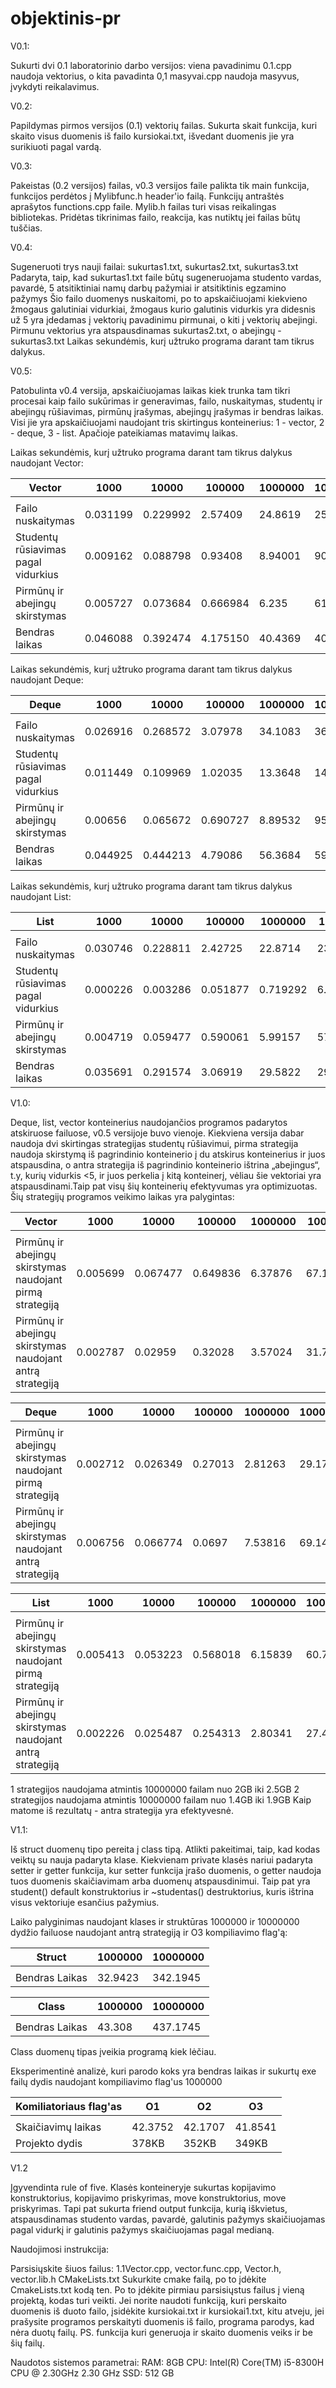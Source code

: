 # objektinis-pr

V0.1:

Sukurti dvi 0.1 laboratorinio darbo versijos: viena pavadinimu 0.1.cpp naudoja vektorius, o kita pavadinta 0,1 masyvai.cpp naudoja masyvus, įvykdyti reikalavimus.

V0.2:

Papildymas pirmos versijos (0.1) vektorių failas. Sukurta skait funkcija, kuri skaito visus duomenis iš failo kursiokai.txt, išvedant duomenis jie yra surikiuoti pagal vardą.

V0.3:

Pakeistas (0.2 versijos) failas, v0.3 versijos faile palikta tik main funkcija, funkcijos perdėtos į Mylibfunc.h header'io failą. Funkcijų antraštės aprašytos functions.cpp faile. Mylib.h failas turi visas reikalingas bibliotekas. Pridėtas tikrinimas failo, reakcija, kas nutiktų jei failas būtų tuščias.

V0.4:

Sugeneruoti trys nauji failai: sukurtas1.txt, sukurtas2.txt, sukurtas3.txt Padaryta, taip, kad sukurtas1.txt faile būtų sugeneruojama studento vardas, pavardė, 5 atsitiktiniai namų darbų pažymiai ir atsitiktinis egzamino pažymys Šio failo duomenys nuskaitomi, po to apskaičiuojami kiekvieno žmogaus galutiniai vidurkiai, žmogaus kurio galutinis vidurkis yra didesnis už 5 yra įdedamas į vektorių pavadinimu pirmunai, o kiti į vektorių abejingi. Pirmunu vektorius yra atspausdinamas sukurtas2.txt, o abejingų - sukurtas3.txt Laikas sekundėmis, kurį užtruko programa darant tam tikrus dalykus.

V0.5:

Patobulinta v0.4 versija, apskaičiuojamas laikas kiek trunka tam tikri procesai kaip failo sukūrimas ir generavimas, failo, nuskaitymas, studentų ir abejingų rūšiavimas, pirmūnų įrašymas, abejingų įrašymas ir bendras laikas. Visi jie yra apskaičiuojami naudojant tris skirtingus konteinerius: 1 - vector, 2 - deque, 3 - list.
Apačioje pateikiamas matavimų laikas.

Laikas sekundėmis, kurį užtruko programa darant tam tikrus dalykus naudojant Vector:

| Vector  | 1000  | 10000  | 100000  | 1000000  | 10000000  |
|---|---|---|---|---|---|
|||||
| Failo nuskaitymas | 0.031199 | 0.229992 | 2.57409 | 24.8619 | 257.7845 |
| Studentų rūsiavimas pagal vidurkius | 0.009162 | 0.088798 | 0.93408 | 8.94001 | 90.7895 |
| Pirmūnų ir abejingų skirstymas | 0.005727 | 0.073684 | 0.666984 | 6.235 | 61.1687 |
| Bendras laikas  | 0.046088 | 0.392474 | 4.175150| 40.4369 | 409.7427 |

Laikas sekundėmis, kurį užtruko programa darant tam tikrus dalykus naudojant Deque:

| Deque  | 1000  | 10000  | 100000  | 1000000  | 10000000  |
|---|---|---|---|---|---|
|||||
| Failo nuskaitymas | 0.026916 | 0.268572 | 3.07978 | 34.1083 | 362.4897 |
| Studentų rūsiavimas pagal vidurkius | 0.011449 | 0.109969 | 1.02035 | 13.3648 | 141.4897 |
| Pirmūnų ir abejingų skirstymas  | 0.00656 | 0.065672 | 0.690727 | 8.89532 | 95.1287 |
| Bendras laikas  | 0.044925 | 0.444213 | 4.79086 | 56.3684 | 599.1081 |

Laikas sekundėmis, kurį užtruko programa darant tam tikrus dalykus naudojant List:

| List  | 1000  | 10000  | 100000  | 1000000  | 10000000  |
|---|---|---|---|---|---|
|||||
| Failo nuskaitymas | 0.030746 | 0.228811 | 2.42725 | 22.8714 | 232.2569 |
| Studentų rūsiavimas pagal vidurkius | 0.000226 | 0.003286 | 0.051877 | 0.719292 | 6.48965 |
| Pirmūnų ir abejingų skirstymas  | 0.004719 | 0.059477 | 0.590061 | 5.99157 | 57.12398 |
| Bendras laikas  | 0.035691 | 0.291574 | 3.06919 | 29.5822 | 295.87053 | 

V1.0:

Deque, list, vector konteinerius naudojančios programos padarytos atskiruose failuose, v0.5 versijoje buvo vienoje. Kiekviena versija dabar naudoja dvi skirtingas strategijas studentų rūšiavimui, pirma strategija naudoja skirstymą iš pagrindinio konteinerio į du atskirus konteinerius ir juos atspausdina, o antra strategija iš pagrindinio konteinerio ištrina „abejingus“, t.y, kurių vidurkis <5, ir juos perkelia į kitą konteinerį, vėliau šie vektoriai yra atspausdinami.Taip pat visų šių konteinerių efektyvumas yra optimizuotas. Šių strategijų programos veikimo laikas yra palygintas:

| Vector  | 1000  | 10000  | 100000  | 1000000  | 10000000  |
|---|---|---|---|---|---|
|||||
| Pirmūnų ir abejingų skirstymas naudojant pirmą strategiją | 0.005699 | 0.067477 | 0.649836 | 6.37876 | 67.145677 |
| Pirmūnų ir abejingų skirstymas naudojant antrą strategiją | 0.002787 | 0.02959 | 0.32028 | 3.57024 | 31.78414 |

| Deque  | 1000  | 10000  | 100000  | 1000000  | 10000000  |
|---|---|---|---|---|---|
|||||
| Pirmūnų ir abejingų skirstymas naudojant pirmą strategiją | 0.002712 | 0.026349 | 0.27013 | 2.81263 | 29.17567 |
| Pirmūnų ir abejingų skirstymas naudojant antrą strategiją | 0.006756 | 0.066774 | 0.0697 | 7.53816 | 69.14874 |

| List  | 1000  | 10000  | 100000  | 1000000  | 10000000  |
|---|---|---|---|---|---|
|||||
| Pirmūnų ir abejingų skirstymas naudojant pirmą strategiją | 0.005413 | 0.053223 | 0.568018 | 6.15839 | 60.73289 |
| Pirmūnų ir abejingų skirstymas naudojant antrą strategiją | 0.002226 | 0.025487 | 0.254313 | 2.80341 | 27.43984 |

1 strategijos naudojama atmintis 10000000 failam nuo 2GB iki 2.5GB
2 strategijos naudojama atmintis 10000000 failam nuo 1.4GB iki 1.9GB
Kaip matome iš rezultatų - antra strategija yra efektyvesnė.

V1.1:

Iš struct duomenų tipo pereita į class tipą. Atlikti pakeitimai, taip, kad kodas veiktų su nauja padaryta klase. Kiekvienam private klasės nariui padaryta setter ir getter funkcija, kur setter funkcija įrašo duomenis, o getter naudoja tuos duomenis skaičiavimam arba duomenų atspausdinimui. Taip pat yra student() default konstruktorius ir ~studentas() destruktorius, kuris ištrina visus vektoriuje esančius pažymius. 

Laiko palyginimas naudojant klases ir struktūras 1000000 ir 10000000 dydžio failuose naudojant antrą strategiją ir O3 kompiliavimo flag'ą:


| Struct  | 1000000  | 10000000  |
|---|---|---|
||||
| Bendras Laikas | 32.9423 | 342.1945 |

| Class  | 1000000  | 10000000  |
|---|---|---|
||||
| Bendras Laikas | 43.308 | 437.1745 |

Class duomenų tipas įveikia programą kiek lėčiau.

Eksperimentinė analizė, kuri parodo koks yra bendras laikas ir sukurtų exe failų dydis naudojant kompiliavimo flag'us 1000000

| Komiliatoriaus flag'as | O1 | O2 | O3 |
|---|---|---|---|
|||||||
| Skaičiavimų laikas | 42.3752 | 42.1707 | 41.8541 |
| Projekto dydis | 378KB | 352KB | 349KB |

V1.2

Įgyvendinta rule of five. Klasės konteineryje sukurtas kopijavimo konstruktorius, kopijavimo priskyrimas, move konstruktorius, move priskyrimas. Tapi pat sukurta friend output funkcija, kurią iškvietus, atspausdinamas studento vardas, pavardė, galutinis pažymys skaičiuojamas pagal vidurkį ir galutinis pažymys skaičiuojamas pagal medianą.

Naudojimosi instrukcija:

Parsisiųskite šiuos failus: 1.1Vector.cpp, vector.func.cpp, Vector.h, vector.lib.h CMakeLists.txt
Sukurkite cmake failą, po to įdėkite CmakeLists.txt kodą ten.
Po to įdėkite pirmiau parsisiųstus failus į vieną projektą, kodas turi veikti. Jei norite naudoti funkciją, kuri perskaito duomenis iš duoto failo, įsidėkite kursiokai.txt ir kursiokai1.txt, kitu atveju, jei prašysite programos perskaityti duomenis iš failo, programa parodys, kad nėra duotų failų. PS. funkcija kuri generuoja ir skaito duomenis veiks ir be šių failų.

Naudotos sistemos parametrai:
RAM: 8GB
CPU: Intel(R) Core(TM) i5-8300H CPU @ 2.30GHz   2.30 GHz
SSD: 512 GB
